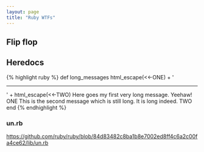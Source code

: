 ```yaml
---
layout: page
title: "Ruby WTFs"
---
```



## Flip flop

## Heredocs

{% highlight ruby %}
def long_messages
  html_escape(<<-ONE) + '<hr />' + html_escape(<<-TWO)
    Here goes my first very long message.
    Yeehaw!
  ONE
    This is the second message which is still long.
    It is long indeed.
  TWO
end
{% endhighlight %}

### un.rb

<https://github.com/ruby/ruby/blob/84d83482c8ba1b8e7002ed8ff4c6a2c00fa4ce62/lib/un.rb>
